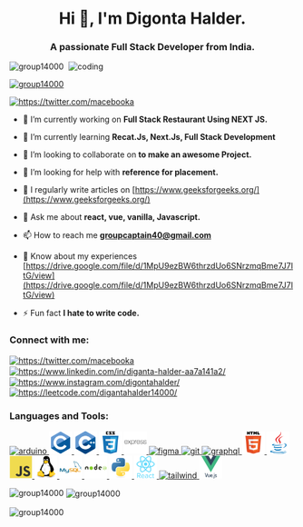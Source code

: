 <h1 align="center">Hi 👋, I'm Digonta Halder.</h1>
<h3 align="center">A passionate Full Stack Developer from India.</h3>

<img align="right" alt="coding" width = "400" src = "https://i.pinimg.com/originals/81/17/8b/81178b47a8598f0c81c4799f2cdd4057.gif">

<p align="left"> <img src="https://komarev.com/ghpvc/?username=group14000&label=Profile%20views&color=0e75b6&style=flat" alt="group14000" /> </p>

<p align="left"> <a href="https://github.com/ryo-ma/github-profile-trophy"><img src="https://github-profile-trophy.vercel.app/?username=group14000" alt="group14000" /></a> </p>

<p align="left"> <a href="https://twitter.com/https://twitter.com/macebooka" target="blank"><img src="https://img.shields.io/twitter/follow/https://twitter.com/macebooka?logo=twitter&style=for-the-badge" alt="https://twitter.com/macebooka" /></a> </p>

- 🔭 I’m currently working on **Full Stack Restaurant Using NEXT JS.**

- 🌱 I’m currently learning **Recat.Js, Next.Js, Full Stack Development**

- 👯 I’m looking to collaborate on **to make an awesome Project.**

- 🤝 I’m looking for help with **reference for placement.**

- 📝 I regularly write articles on [https://www.geeksforgeeks.org/](https://www.geeksforgeeks.org/)

- 💬 Ask me about **react, vue, vanilla, Javascript.**

- 📫 How to reach me **groupcaptain40@gmail.com**

- 📄 Know about my experiences [https://drive.google.com/file/d/1MpU9ezBW6thrzdUo6SNrzmqBme7J7ItG/view](https://drive.google.com/file/d/1MpU9ezBW6thrzdUo6SNrzmqBme7J7ItG/view)

- ⚡ Fun fact **I hate to write code.**

<h3 align="left">Connect with me:</h3>
<p align="left">
<a href="https://twitter.com/https://twitter.com/macebooka" target="blank"><img align="center" src="https://raw.githubusercontent.com/rahuldkjain/github-profile-readme-generator/master/src/images/icons/Social/twitter.svg" alt="https://twitter.com/macebooka" height="30" width="40" /></a>
<a href="https://linkedin.com/in/https://www.linkedin.com/in/diganta-halder-aa7a141a2/" target="blank"><img align="center" src="https://raw.githubusercontent.com/rahuldkjain/github-profile-readme-generator/master/src/images/icons/Social/linked-in-alt.svg" alt="https://www.linkedin.com/in/diganta-halder-aa7a141a2/" height="30" width="40" /></a>
<a href="https://instagram.com/https://www.instagram.com/digontahalder/" target="blank"><img align="center" src="https://raw.githubusercontent.com/rahuldkjain/github-profile-readme-generator/master/src/images/icons/Social/instagram.svg" alt="https://www.instagram.com/digontahalder/" height="30" width="40" /></a>
<a href="https://www.leetcode.com/https://leetcode.com/digantahalder14000/" target="blank"><img align="center" src="https://raw.githubusercontent.com/rahuldkjain/github-profile-readme-generator/master/src/images/icons/Social/leet-code.svg" alt="https://leetcode.com/digantahalder14000/" height="30" width="40" /></a>
</p>

<h3 align="left">Languages and Tools:</h3>
<p align="left"> <a href="https://www.arduino.cc/" target="_blank" rel="noreferrer"> <img src="https://cdn.worldvectorlogo.com/logos/arduino-1.svg" alt="arduino" width="40" height="40"/> </a> <a href="https://www.cprogramming.com/" target="_blank" rel="noreferrer"> <img src="https://raw.githubusercontent.com/devicons/devicon/master/icons/c/c-original.svg" alt="c" width="40" height="40"/> </a> <a href="https://www.w3schools.com/cpp/" target="_blank" rel="noreferrer"> <img src="https://raw.githubusercontent.com/devicons/devicon/master/icons/cplusplus/cplusplus-original.svg" alt="cplusplus" width="40" height="40"/> </a> <a href="https://www.w3schools.com/css/" target="_blank" rel="noreferrer"> <img src="https://raw.githubusercontent.com/devicons/devicon/master/icons/css3/css3-original-wordmark.svg" alt="css3" width="40" height="40"/> </a> <a href="https://expressjs.com" target="_blank" rel="noreferrer"> <img src="https://raw.githubusercontent.com/devicons/devicon/master/icons/express/express-original-wordmark.svg" alt="express" width="40" height="40"/> </a> <a href="https://www.figma.com/" target="_blank" rel="noreferrer"> <img src="https://www.vectorlogo.zone/logos/figma/figma-icon.svg" alt="figma" width="40" height="40"/> </a> <a href="https://git-scm.com/" target="_blank" rel="noreferrer"> <img src="https://www.vectorlogo.zone/logos/git-scm/git-scm-icon.svg" alt="git" width="40" height="40"/> </a> <a href="https://graphql.org" target="_blank" rel="noreferrer"> <img src="https://www.vectorlogo.zone/logos/graphql/graphql-icon.svg" alt="graphql" width="40" height="40"/> </a> <a href="https://www.w3.org/html/" target="_blank" rel="noreferrer"> <img src="https://raw.githubusercontent.com/devicons/devicon/master/icons/html5/html5-original-wordmark.svg" alt="html5" width="40" height="40"/> </a> <a href="https://www.java.com" target="_blank" rel="noreferrer"> <img src="https://raw.githubusercontent.com/devicons/devicon/master/icons/java/java-original.svg" alt="java" width="40" height="40"/> </a> <a href="https://developer.mozilla.org/en-US/docs/Web/JavaScript" target="_blank" rel="noreferrer"> <img src="https://raw.githubusercontent.com/devicons/devicon/master/icons/javascript/javascript-original.svg" alt="javascript" width="40" height="40"/> </a> <a href="https://www.linux.org/" target="_blank" rel="noreferrer"> <img src="https://raw.githubusercontent.com/devicons/devicon/master/icons/linux/linux-original.svg" alt="linux" width="40" height="40"/> </a> <a href="https://www.mysql.com/" target="_blank" rel="noreferrer"> <img src="https://raw.githubusercontent.com/devicons/devicon/master/icons/mysql/mysql-original-wordmark.svg" alt="mysql" width="40" height="40"/> </a> <a href="https://nodejs.org" target="_blank" rel="noreferrer"> <img src="https://raw.githubusercontent.com/devicons/devicon/master/icons/nodejs/nodejs-original-wordmark.svg" alt="nodejs" width="40" height="40"/> </a> <a href="https://www.python.org" target="_blank" rel="noreferrer"> <img src="https://raw.githubusercontent.com/devicons/devicon/master/icons/python/python-original.svg" alt="python" width="40" height="40"/> </a> <a href="https://reactjs.org/" target="_blank" rel="noreferrer"> <img src="https://raw.githubusercontent.com/devicons/devicon/master/icons/react/react-original-wordmark.svg" alt="react" width="40" height="40"/> </a> <a href="https://tailwindcss.com/" target="_blank" rel="noreferrer"> <img src="https://www.vectorlogo.zone/logos/tailwindcss/tailwindcss-icon.svg" alt="tailwind" width="40" height="40"/> </a> <a href="https://vuejs.org/" target="_blank" rel="noreferrer"> <img src="https://raw.githubusercontent.com/devicons/devicon/master/icons/vuejs/vuejs-original-wordmark.svg" alt="vuejs" width="40" height="40"/> </a> </p>

<p><img align="left" src="https://github-readme-stats.vercel.app/api/top-langs?username=group14000&show_icons=true&locale=en&layout=compact" alt="group14000" /></p>

<p>&nbsp;<img align="center" src="https://github-readme-stats.vercel.app/api?username=group14000&show_icons=true&locale=en" alt="group14000" /></p>

<p><img align="center" src="https://github-readme-streak-stats.herokuapp.com/?user=group14000&" alt="group14000" /></p>

